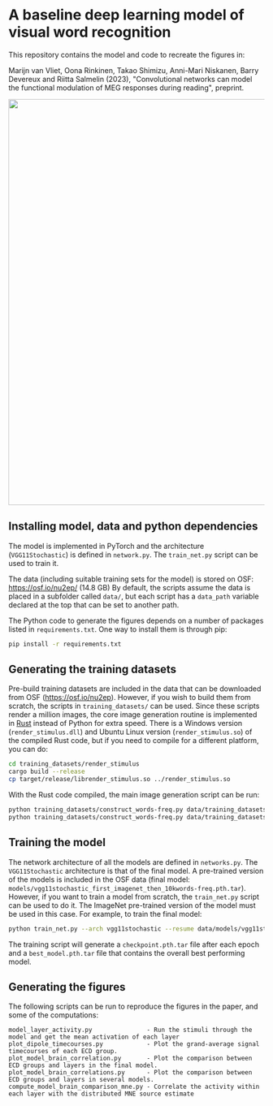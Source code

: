 # A baseline deep learning model of visual word recognition

This repository contains the model and code to recreate the figures in:

Marijn van Vliet, Oona Rinkinen, Takao Shimizu, Anni-Mari Niskanen, Barry Devereux and Riitta Salmelin (2023), "Convolutional networks can model the functional modulation of MEG responses during reading", preprint.

<img src="figures/results.png" width="800">


## Installing model, data and python dependencies

The model is implemented in PyTorch and the architecture (`VGG11Stochastic`) is defined in `network.py`. The `train_net.py` script can be used to train it.

The data (including suitable training sets for the model) is stored on OSF: https://osf.io/nu2ep/ (14.8 GB)
By default, the scripts assume the data is placed in a subfolder called `data/`, but each script has a `data_path` variable declared at the top that can be set to another path.

The Python code to generate the figures depends on a number of packages listed in `requirements.txt`. One way to install them is through pip:

```bash
pip install -r requirements.txt
```


## Generating the training datasets

Pre-build training datasets are included in the data that can be downloaded from OSF (https://osf.io/nu2ep).
However, if you wish to build them from scratch, the scripts in `training_datasets/` can be used.
Since these scripts render a million images, the core image generation routine is implemented in [Rust](https://www.rust-lang.org/) instead of Python for extra speed.
There is a Windows version (`render_stimulus.dll`) and Ubuntu Linux version (`render_stimulus.so`) of the compiled Rust code, but if you need to compile for a different platform, you can do:

```bash
cd training_datasets/render_stimulus
cargo build --release
cp target/release/librender_stimulus.so ../render_stimulus.so
```

With the Rust code compiled, the main image generation script can be run:

```bash
python training_datasets/construct_words-freq.py data/training_datasets/10kwords-freq train
python training_datasets/construct_words-freq.py data/training_datasets/10kwords-freq test
```


## Training the model

The network architecture of all the models are defined in `networks.py`.
The `VGG11Stochastic` architecture is that of the final model.
A pre-trained version of the models is included in the OSF data (final model: `models/vgg11stochastic_first_imagenet_then_10kwords-freq.pth.tar`).
However, if you want to train a model from scratch, the `train_net.py` script can be used to do it.
The ImageNet pre-trained version of the model must be used in this case.
For example, to train the final model:

```bash
python train_net.py --arch vgg11stochastic --resume data/models/vgg11stochastic_imagenet.pth.tar data/training_datasets/10kwords-freq
```

The training script will generate a `checkpoint.pth.tar` file after each epoch and a `best_model.pth.tar` file that contains the overall best performing model.


## Generating the figures

The following scripts can be run to reproduce the figures in the paper, and some of the computations:

```
model_layer_activity.py               - Run the stimuli through the model and get the mean activation of each layer
plot_dipole_timecourses.py            - Plot the grand-average signal timecourses of each ECD group.
plot_model_brain_correlation.py       - Plot the comparison between ECD groups and layers in the final model.
plot_model_brain_correlations.py      - Plot the comparison between ECD groups and layers in several models.
compute_model_brain_comparison_mne.py - Correlate the activity within each layer with the distributed MNE source estimate
```
